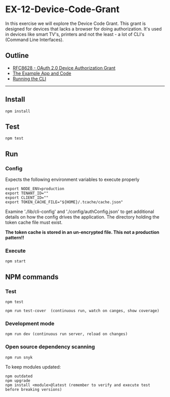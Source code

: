 # EX-12-Device-Code-Grant

In this exercise we will explore the Device Code Grant. This grant is designed for devices that lacks a browser for doing authorization. It's used in devices like smart TV's, printers and not the least - a lot of CLI's (Command Line Interfaces).

## Outline

* [RFC8628 -  OAuth 2.0 Device Authorization Grant](doc/device_code_grant.md)
* [The Example App and Code](doc/cli_app_code.md)
* [Running the CLI](doc/running_the_cli.md)

----

## Install

    npm install

## Test

    npm test

## Run

### Config

Expects the following environment variables to execute properly

    export NODE_ENV=production
    export TENANT_ID=""
    export CLIENT_ID=""
    export TOKEN_CACHE_FILE="${HOME}/.tcache/cache.json"
    
Examine './lib/cli-config' and './config/authConfig.json' to get additional details on how the config drives the application. The directory holding the token cache file must exist.

**The token cache is stored in an un-encrypted file. This not a production pattern!!**


### Execute

    npm start

## NPM commands

### Test

    npm test

    npm run test-cover  (continuous run, watch on canges, show coverage)

### Development mode

    npm run dev (continuous run server, reload on changes)

### Open source dependency scanning

    npm run snyk

To keep modules updated:

    npm outdated
    npm upgrade
    npm install <module>@latest (remember to verify and execute test before breaking versions)
